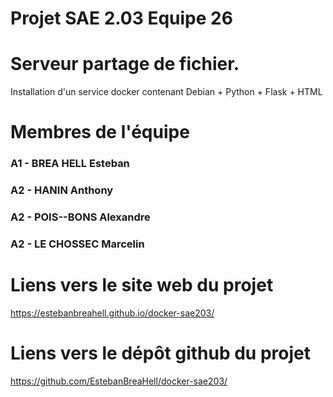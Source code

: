 # Projet SAE 2.03 Equipe 26


# Serveur partage de fichier.


Installation d'un service docker contenant Debian + Python + Flask + HTML 
# Membres de l'équipe

### A1 - BREA HELL Esteban
### A2 - HANIN Anthony
### A2 - POIS--BONS Alexandre
### A2 - LE CHOSSEC Marcelin
# Liens vers le site web du projet
https://estebanbreahell.github.io/docker-sae203/

# Liens vers le dépôt github du projet
https://github.com/EstebanBreaHell/docker-sae203/
